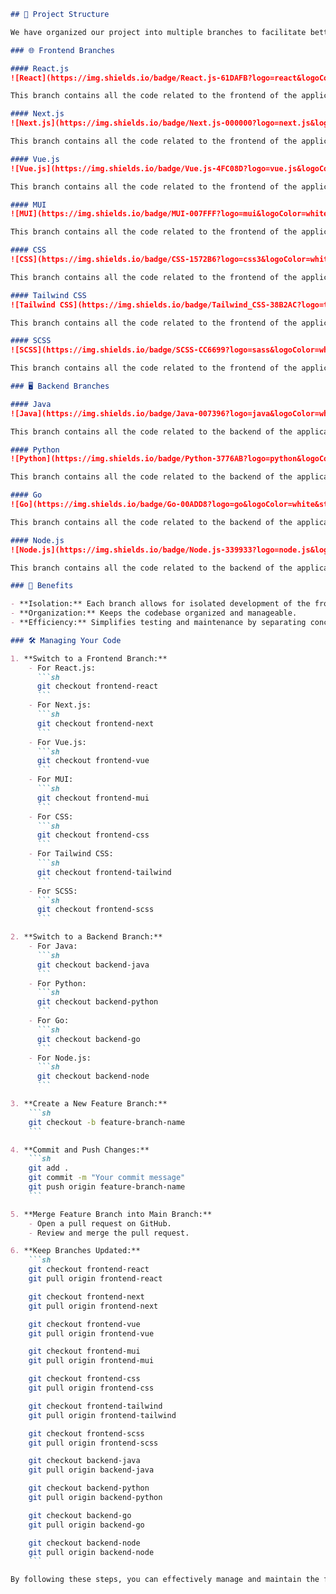 
```markdown
## 📂 Project Structure

We have organized our project into multiple branches to facilitate better management and development:

### 🌐 Frontend Branches

#### React.js
![React](https://img.shields.io/badge/React.js-61DAFB?logo=react&logoColor=white&style=for-the-badge)

This branch contains all the code related to the frontend of the application written in React.js.

#### Next.js
![Next.js](https://img.shields.io/badge/Next.js-000000?logo=next.js&logoColor=white&style=for-the-badge)

This branch contains all the code related to the frontend of the application written in Next.js.

#### Vue.js
![Vue.js](https://img.shields.io/badge/Vue.js-4FC08D?logo=vue.js&logoColor=white&style=for-the-badge)

This branch contains all the code related to the frontend of the application written in Vue.js.

#### MUI
![MUI](https://img.shields.io/badge/MUI-007FFF?logo=mui&logoColor=white&style=for-the-badge)

This branch contains all the code related to the frontend of the application using MUI (Material-UI).

#### CSS
![CSS](https://img.shields.io/badge/CSS-1572B6?logo=css3&logoColor=white&style=for-the-badge)

This branch contains all the code related to the frontend of the application using CSS.

#### Tailwind CSS
![Tailwind CSS](https://img.shields.io/badge/Tailwind_CSS-38B2AC?logo=tailwind-css&logoColor=white&style=for-the-badge)

This branch contains all the code related to the frontend of the application using Tailwind CSS.

#### SCSS
![SCSS](https://img.shields.io/badge/SCSS-CC6699?logo=sass&logoColor=white&style=for-the-badge)

This branch contains all the code related to the frontend of the application using SCSS.

### 🖥️ Backend Branches

#### Java
![Java](https://img.shields.io/badge/Java-007396?logo=java&logoColor=white&style=for-the-badge)

This branch contains all the code related to the backend of the application written in Java.

#### Python
![Python](https://img.shields.io/badge/Python-3776AB?logo=python&logoColor=white&style=for-the-badge)

This branch contains all the code related to the backend of the application written in Python.

#### Go
![Go](https://img.shields.io/badge/Go-00ADD8?logo=go&logoColor=white&style=for-the-badge)

This branch contains all the code related to the backend of the application written in Go.

#### Node.js
![Node.js](https://img.shields.io/badge/Node.js-339933?logo=node.js&logoColor=white&style=for-the-badge)

This branch contains all the code related to the backend of the application written in Node.js.

### 🌟 Benefits

- **Isolation:** Each branch allows for isolated development of the frontend and backend.
- **Organization:** Keeps the codebase organized and manageable.
- **Efficiency:** Simplifies testing and maintenance by separating concerns.

### 🛠️ Managing Your Code

1. **Switch to a Frontend Branch:**
    - For React.js:
      ```sh
      git checkout frontend-react
      ```
    - For Next.js:
      ```sh
      git checkout frontend-next
      ```
    - For Vue.js:
      ```sh
      git checkout frontend-vue
      ```
    - For MUI:
      ```sh
      git checkout frontend-mui
      ```
    - For CSS:
      ```sh
      git checkout frontend-css
      ```
    - For Tailwind CSS:
      ```sh
      git checkout frontend-tailwind
      ```
    - For SCSS:
      ```sh
      git checkout frontend-scss
      ```

2. **Switch to a Backend Branch:**
    - For Java:
      ```sh
      git checkout backend-java
      ```
    - For Python:
      ```sh
      git checkout backend-python
      ```
    - For Go:
      ```sh
      git checkout backend-go
      ```
    - For Node.js:
      ```sh
      git checkout backend-node
      ```

3. **Create a New Feature Branch:**
    ```sh
    git checkout -b feature-branch-name
    ```

4. **Commit and Push Changes:**
    ```sh
    git add .
    git commit -m "Your commit message"
    git push origin feature-branch-name
    ```

5. **Merge Feature Branch into Main Branch:**
    - Open a pull request on GitHub.
    - Review and merge the pull request.

6. **Keep Branches Updated:**
    ```sh
    git checkout frontend-react
    git pull origin frontend-react

    git checkout frontend-next
    git pull origin frontend-next

    git checkout frontend-vue
    git pull origin frontend-vue

    git checkout frontend-mui
    git pull origin frontend-mui

    git checkout frontend-css
    git pull origin frontend-css

    git checkout frontend-tailwind
    git pull origin frontend-tailwind

    git checkout frontend-scss
    git pull origin frontend-scss

    git checkout backend-java
    git pull origin backend-java

    git checkout backend-python
    git pull origin backend-python

    git checkout backend-go
    git pull origin backend-go

    git checkout backend-node
    git pull origin backend-node
    ```

By following these steps, you can effectively manage and maintain the frontend and multiple backend codebases separately. Ensure that each branch is regularly updated and merged as needed to keep the project in sync. Happy coding! 🎉
```

